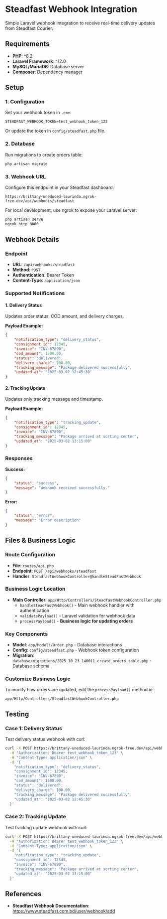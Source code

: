 # Steadfast Webhook Integration

Simple Laravel webhook integration to receive real-time delivery updates from Steadfast Courier.

## Requirements

- **PHP**: ^8.2
- **Laravel Framework**: ^12.0
- **MySQL/MariaDB**: Database server
- **Composer**: Dependency manager

## Setup

### 1. Configuration
Set your webhook token in `.env`:
```env
STEADFAST_WEBHOOK_TOKEN=test_webhook_token_123
```

Or update the token in `config/steadfast.php` file.

### 2. Database
Run migrations to create orders table:
```bash
php artisan migrate
```

### 3. Webhook URL
Configure this endpoint in your Steadfast dashboard:
```
https://brittany-uneduced-laurinda.ngrok-free.dev/api/webhooks/steadfast
```

For local development, use ngrok to expose your Laravel server:
```bash
php artisan serve
ngrok http 8000
```

## Webhook Details

### Endpoint
- **URL**: `/api/webhooks/steadfast`
- **Method**: `POST`
- **Authentication**: Bearer Token
- **Content-Type**: `application/json`

### Supported Notifications

#### 1. Delivery Status
Updates order status, COD amount, and delivery charges.

**Payload Example:**
```json
{
    "notification_type": "delivery_status",
    "consignment_id": 12345,
    "invoice": "INV-67890",
    "cod_amount": 1500.00,
    "status": "delivered",
    "delivery_charge": 100.00,
    "tracking_message": "Package delivered successfully",
    "updated_at": "2025-03-02 12:45:30"
}
```

#### 2. Tracking Update
Updates only tracking message and timestamp.

**Payload Example:**
```json
{
    "notification_type": "tracking_update",
    "consignment_id": 12345,
    "invoice": "INV-67890",
    "tracking_message": "Package arrived at sorting center",
    "updated_at": "2025-03-02 13:15:00"
}
```

### Responses

**Success:**
```json
{
    "status": "success",
    "message": "Webhook received successfully."
}
```

**Error:**
```json
{
    "status": "error",
    "message": "Error description"
}
```

## Files & Business Logic

### Route Configuration
- **File**: `routes/api.php`
- **Endpoint**: `POST /api/webhooks/steadfast`
- **Handler**: `SteadfastWebhookController@handleSteadFastWebhook`

### Business Logic Location
- **Main Controller**: `app/Http/Controllers/SteadfastWebhookController.php`
  - `handleSteadFastWebhook()` - Main webhook handler with authentication
  - `validatePayload()` - Laravel validation for webhook data
  - `processPayload()` - **Business logic for updating orders**
  
### Key Components
- **Model**: `app/Models/Order.php` - Database interactions
- **Config**: `config/steadfast.php` - Webhook token configuration
- **Migration**: `database/migrations/2025_10_23_140011_create_orders_table.php` - Database schema

### Customize Business Logic
To modify how orders are updated, edit the `processPayload()` method in:
```
app/Http/Controllers/SteadfastWebhookController.php
```

## Testing

### Case 1: Delivery Status
Test delivery status webhook with curl:
```bash
curl -X POST https://brittany-uneduced-laurinda.ngrok-free.dev/api/webhooks/steadfast \
  -H "Authorization: Bearer test_webhook_token_123" \
  -H "Content-Type: application/json" \
  -d '{
    "notification_type": "delivery_status",
    "consignment_id": 12345,
    "invoice": "INV-67890",
    "cod_amount": 1500.00,
    "status": "delivered",
    "delivery_charge": 100.00,
    "tracking_message": "Package delivered successfully",
    "updated_at": "2025-03-02 12:45:30"
  }'
```

### Case 2: Tracking Update
Test tracking update webhook with curl:
```bash
curl -X POST https://brittany-uneduced-laurinda.ngrok-free.dev/api/webhooks/steadfast \
  -H "Authorization: Bearer test_webhook_token_123" \
  -H "Content-Type: application/json" \
  -d '{
    "notification_type": "tracking_update",
    "consignment_id": 12345,
    "invoice": "INV-67890",
    "tracking_message": "Package arrived at sorting center",
    "updated_at": "2025-03-02 13:15:00"
  }'
```

## References

- **Steadfast Webhook Documentation**: https://www.steadfast.com.bd/user/webhook/add
